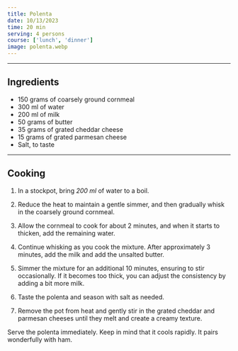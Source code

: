 ```yaml
---
title: Polenta
date: 10/13/2023
time: 20 min
serving: 4 persons
course: ['lunch', 'dinner']
image: polenta.webp
---
```


---

## Ingredients

- 150 grams of coarsely ground cornmeal
- 300 ml of water
- 200 ml of milk
- 50 grams of butter
- 35 grams of grated cheddar cheese
- 15 grams of grated parmesan cheese
- Salt, to taste

---

## Cooking

1. In a stockpot, bring _200 ml_ of water to a boil.

2. Reduce the heat to maintain a gentle simmer, and then gradually whisk in the coarsely ground cornmeal.

3. Allow the cornmeal to cook for about 2 minutes, and when it starts to thicken, add the remaining water.

4. Continue whisking as you cook the mixture. After approximately 3 minutes,
   add the milk and add the unsalted butter.

5. Simmer the mixture for an additional 10 minutes, ensuring to stir occasionally.
   If it becomes too thick, you can adjust the consistency by adding a bit more milk.

6. Taste the polenta and season with salt as needed.

7. Remove the pot from heat and gently stir in the grated cheddar and parmesan cheeses
   until they melt and create a creamy texture.

Serve the polenta immediately. Keep in mind that it cools rapidly. It pairs wonderfully with ham.
